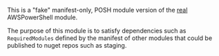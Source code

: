 This is a "fake" manifest-only, POSH module version of the [real](https://www.powershellgallery.com/packages/AWSPowerShell) AWSPowerShell module.

The purpose of this module is to satisfy dependencies such as `RequiredModules` defined by the manifest of other modules that could be published to nuget repos such as staging.
